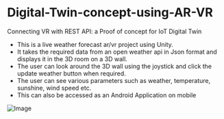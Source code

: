 # Digital-Twin-concept-using-AR-VR

Connecting VR with REST API: a Proof of concept for IoT Digital Twin

- This is a live weather forecast ar/vr project using Unity. 
- It takes the required data from an open weather api in Json format and displays it in the 3D room on a 3D wall. 
- The user can look around the 3D wall using the joystick and click the update weather button when required. 
- The user can see various parameters such as weather, temperature, sunshine, wind speed etc. 
- This can also be accessed as an Android Application on mobile

![Image](https://user-images.githubusercontent.com/126329940/258582491-1a3daa13-3032-4988-b989-319f7e2804f7.jpg)
